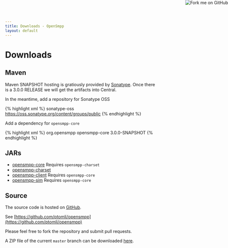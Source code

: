 ```yaml
---
title: Downloads - OpenSmpp
layout: default
---
```


<a href="https://github.com/ptomli/opensmpp">
	<img style="position: absolute; top: 0; right: 0; border: 0;" src="https://s3.amazonaws.com/github/ribbons/forkme_right_red_aa0000.png" alt="Fork me on GitHub">
</a>

# Downloads

## Maven

Maven SNAPSHOT hosting is gratiously provided by [Sonatype](http://www.sonatype.com).
Once there is a 3.0.0 RELEASE we will get the artifacts into Central.

In the meantime, add a repository for Sonatype OSS

{% highlight xml %}
<repository>
	<id>sonatype-oss</id>
	<url>https://oss.sonatype.org/content/groups/public</url>
</repository>
{% endhighlight %}

Add a dependency for `opensmpp-core`

{% highlight xml %}
<dependency>
	<groupId>org.opensmpp</groupId>
	<artifactId>opensmpp-core</artifactId>
	<version>3.0.0-SNAPSHOT</version>
</dependency>
{% endhighlight %}

## JARs

 *  [opensmpp-core](https://oss.sonatype.org/content/groups/public/org/opensmpp/opensmpp-core/3.0.0-SNAPSHOT/)
    Requires `opensmpp-charset`
 *  [opensmpp-charset](https://oss.sonatype.org/content/groups/public/org/opensmpp/opensmpp-charset/3.0.0-SNAPSHOT/)
 *  [opensmpp-client](https://oss.sonatype.org/content/groups/public/org/opensmpp/opensmpp-client/3.0.0-SNAPSHOT/)
    Requires `opensmpp-core`
 *  [opensmpp-sim](https://oss.sonatype.org/content/groups/public/org/opensmpp/opensmpp-sim/3.0.0-SNAPSHOT/)
    Requires `opensmpp-core`

## Source

The source code is hosted on [GitHub](https://github.com).

See [https://github.com/ptomli/opensmpp](https://github.com/ptomli/opensmpp)

Please feel free to fork the repository and submit pull requests.

A ZIP file of the current `master` branch can be downloaded
[here](https://github.com/ptomli/opensmpp/archive/master.zip).


